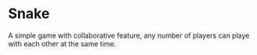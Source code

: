 # Snake
A simple game with collaborative feature, any number of players can playe with each other at the same time. 
